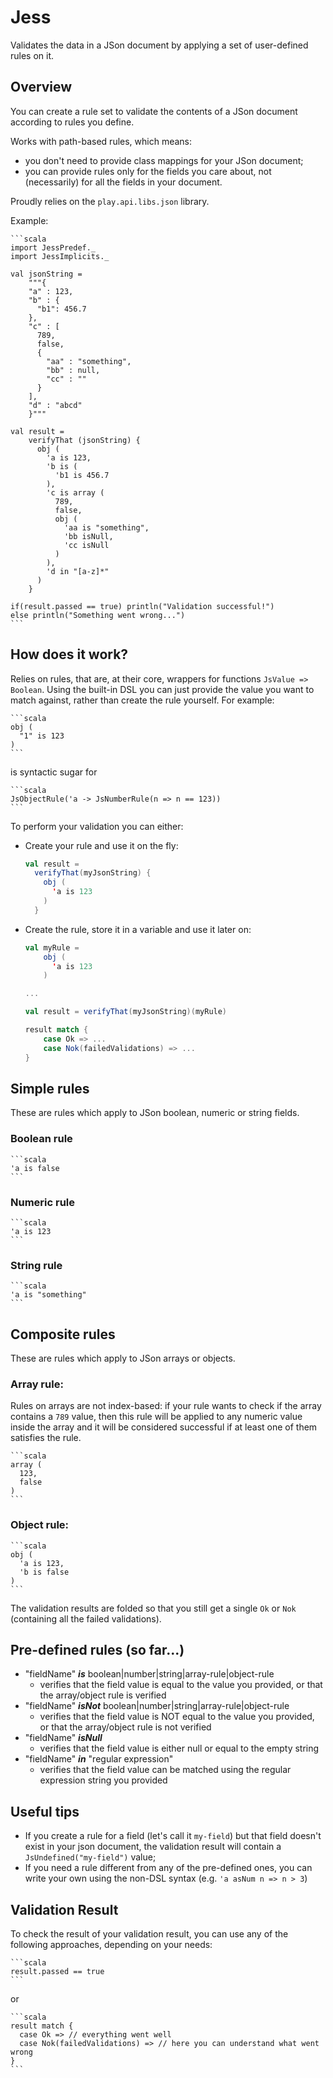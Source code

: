 # Jess

Validates the data in a JSon document by applying a set of user-defined rules on it.

## Overview

You can create a rule set to validate the contents of a JSon document according to rules you define.

Works with path-based rules, which means:
* you don't need to provide class mappings for your JSon document;
* you can provide rules only for the fields you care about, not (necessarily) for all the fields in your document.

Proudly relies on the `play.api.libs.json` library.

Example:

    ```scala
    import JessPredef._
    import JessImplicits._

    val jsonString =
        """{
        "a" : 123,
        "b" : {
          "b1": 456.7
        },
        "c" : [
          789,
          false,
          {
            "aa" : "something",
            "bb" : null,
            "cc" : ""
          }
        ],
        "d" : "abcd"
        }"""

    val result =
        verifyThat (jsonString) {
          obj (
            'a is 123,
            'b is (
              'b1 is 456.7
            ),
            'c is array (
              789,
              false,
              obj (
                'aa is "something",
                'bb isNull,
                'cc isNull
              )
            ),
            'd in "[a-z]*"
          )
        }

    if(result.passed == true) println("Validation successful!")
    else println("Something went wrong...")
    ```

## How does it work?

Relies on rules, that are, at their core, wrappers for functions `JsValue => Boolean`.
Using the built-in DSL you can just provide the value you want to match against, rather than create the rule yourself.
For example:

    ```scala
    obj (
      "1" is 123
    )
    ```

is syntactic sugar for

    ```scala
    JsObjectRule('a -> JsNumberRule(n => n == 123))
    ```

To perform your validation you can either: 

* Create your rule and use it on the fly:

    ```scala
    val result =
      verifyThat(myJsonString) {
        obj (
          'a is 123
        )
      }
    ```

* Create the rule, store it in a variable and use it later on:

    ```scala
    val myRule =
        obj (
          'a is 123
        )

    ...

    val result = verifyThat(myJsonString)(myRule)

    result match {
        case Ok => ...
        case Nok(failedValidations) => ...
    }
    ```

## Simple rules

These are rules which apply to JSon boolean, numeric or string fields.

### Boolean rule

    ```scala
    'a is false
    ```

### Numeric rule

    ```scala
    'a is 123
    ```

### String rule

    ```scala
    'a is "something"
    ```

## Composite rules

These are rules which apply to JSon arrays or objects.

### Array rule:

Rules on arrays are not index-based: if your rule wants to check if the array contains a `789` value, then this rule will be applied to any numeric value inside the array and it will be considered successful if at least one of them satisfies the rule.

    ```scala
    array (
      123,
      false
    )
    ```

### Object rule:

    ```scala
    obj (
      'a is 123,
      'b is false
    )
    ```
The validation results are folded so that you still get a single `Ok` or `Nok` (containing all the failed validations).

## Pre-defined rules (so far...)
* "fieldName" *__is__* boolean|number|string|array-rule|object-rule
  * verifies that the field value is equal to the value you provided, or that the array/object rule is verified
* "fieldName" *__isNot__* boolean|number|string|array-rule|object-rule
  * verifies that the field value is NOT equal to the value you provided, or that the array/object rule is not verified
* "fieldName" *__isNull__*
  * verifies that the field value is either null or equal to the empty string
* "fieldName" *__in__* "regular expression"
  * verifies that the field value can be matched using the regular expression string you provided

## Useful tips
* If you create a rule for a field (let's call it `my-field`) but that field doesn't exist in your json document, the validation result will contain a `JsUndefined("my-field")` value;
* If you need a rule different from any of the pre-defined ones, you can write your own using the non-DSL syntax (e.g. `'a asNum n => n > 3`)

## Validation Result

To check the result of your validation result, you can use any of the following approaches, depending on your needs:

    ```scala
    result.passed == true
    ```

or

    ```scala
    result match {
      case Ok => // everything went well
      case Nok(failedValidations) => // here you can understand what went wrong
    }
    ```
